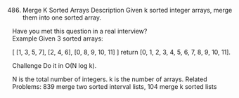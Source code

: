 486. Merge K Sorted Arrays
Description
Given k sorted integer arrays, merge them into one sorted array.

Have you met this question in a real interview?  
Example
Given 3 sorted arrays:

[
  [1, 3, 5, 7],
  [2, 4, 6],
  [0, 8, 9, 10, 11]
]
return [0, 1, 2, 3, 4, 5, 6, 7, 8, 9, 10, 11].

Challenge
Do it in O(N log k).

N is the total number of integers.
k is the number of arrays.
Related Problems: 839 merge two sorted interval lists, 104 merge k sorted lists 
